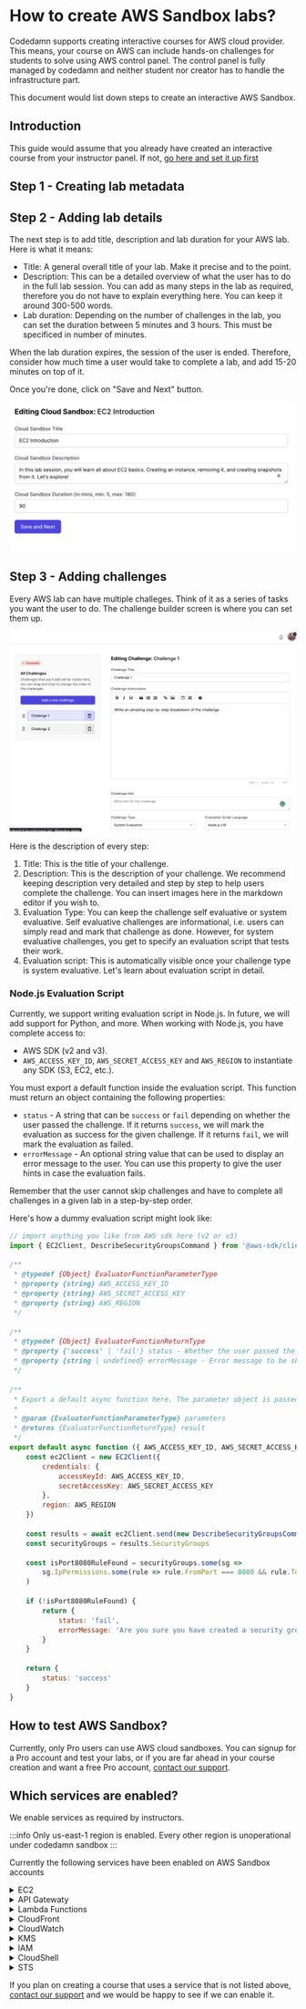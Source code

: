 # How to create AWS Sandbox labs?

Codedamn supports creating interactive courses for AWS cloud provider. This means, your course on AWS can include hands-on challenges for students to solve using AWS control panel. The control panel is fully managed by codedamn and neither student nor creator has to handle the infrastructure part.

This document would list down steps to create an interactive AWS Sandbox.

## Introduction

This guide would assume that you already have created an interactive course from your instructor panel. If not, [go here and set it up first](https://codedamn.com/instructor/interactive-courses)

## Step 1 - Creating lab metadata

<!--@include: ./../_components/CloudLabMetadata.md-->

## Step 2 - Adding lab details

The next step is to add title, description and lab duration for your AWS lab. Here is what it means:

-   Title: A general overall title of your lab. Make it precise and to the point.
-   Description: This can be a detailed overview of what the user has to do in the full lab session. You can add as many steps in the lab as required, therefore you do not have to explain everything here. You can keep it around 300-500 words.
-   Lab duration: Depending on the number of challenges in the lab, you can set the duration between 5 minutes and 3 hours. This must be specificed in number of minutes.

When the lab duration expires, the session of the user is ended. Therefore, consider how much time a user would take to complete a lab, and add 15-20 minutes on top of it.

Once you're done, click on "Save and Next" button.

![](/images/aws/intro-box.png)

## Step 3 - Adding challenges

Every AWS lab can have multiple challeges. Think of it as a series of tasks you want the user to do. The challenge builder screen is where you can set them up.

![](/images/aws/challenges-screen.png)

Here is the description of every step:

1. Title: This is the title of your challenge.
2. Description: This is the description of your challenge. We recommend keeping description very detailed and step by step to help users complete the challenge. You can insert images here in the markdown editor if you wish to.
3. Evaluation Type: You can keep the challenge self evaluative or system evaluative. Self evaluative challenges are informational, i.e. users can simply read and mark that challenge as done. However, for system evaluative challenges, you get to specify an evaluation script that tests their work.
4. Evaluation script: This is automatically visible once your challenge type is system evaluative. Let's learn about evaluation script in detail.

### Node.js Evaluation Script

Currently, we support writing evaluation script in Node.js. In future, we will add support for Python, and more. When working with Node.js, you have complete access to:

-   AWS SDK (v2 and v3).
-   `AWS_ACCESS_KEY_ID`, `AWS_SECRET_ACCESS_KEY` and `AWS_REGION` to instantiate any SDK (S3, EC2, etc.).

You must export a default function inside the evaluation script. This function must return an object containing the following properties:

-   `status` - A string that can be `success` or `fail` depending on whether the user passed the challenge. If it returns `success`, we will mark the evaluation as success for the given challenge. If it returns `fail`, we will mark the evaluation as failed.
-   `errorMessage` - An optional string value that can be used to display an error message to the user. You can use this property to give the user hints in case the evaluation fails.

Remember that the user cannot skip challenges and have to complete all challenges in a given lab in a step-by-step order.

Here's how a dummy evaluation script might look like:

```js
// import anything you like from AWS sdk here (v2 or v3)
import { EC2Client, DescribeSecurityGroupsCommand } from '@aws-sdk/client-ec2'

/**
 * @typedef {Object} EvaluatorFunctionParameterType
 * @property {string} AWS_ACCESS_KEY_ID
 * @property {string} AWS_SECRET_ACCESS_KEY
 * @property {string} AWS_REGION
 */

/**
 * @typedef {Object} EvaluatorFunctionReturnType
 * @property {'success' | 'fail'} status - Whether the user passed the challenge
 * @property {string | undefined} errorMessage - Error message to be shown to the user if the evaluation failed
 */

/**
 * Export a default async function here. The parameter object is passed by codedamn when calling your function
 *
 * @param {EvaluatorFunctionParameterType} parameters
 * @returns {EvaluatorFunctionReturnType} result
 */
export default async function ({ AWS_ACCESS_KEY_ID, AWS_SECRET_ACCESS_KEY, AWS_REGION }) {
	const ec2Client = new EC2Client({
		credentials: {
			accessKeyId: AWS_ACCESS_KEY_ID,
			secretAccessKey: AWS_SECRET_ACCESS_KEY
		},
		region: AWS_REGION
	})

	const results = await ec2Client.send(new DescribeSecurityGroupsCommand({}))
	const securityGroups = results.SecurityGroups

	const isPort8080RuleFound = securityGroups.some(sg =>
		sg.IpPermissions.some(rule => rule.FromPort === 8080 && rule.ToPort === 8080)
	)

	if (!isPort8080RuleFound) {
		return {
			status: 'fail',
			errorMessage: 'Are you sure you have created a security group allowing port 8080?'
		}
	}

	return {
		status: 'success'
	}
}
```

## How to test AWS Sandbox?

Currently, only Pro users can use AWS cloud sandboxes. You can signup for a Pro account and test your labs, or if you are far ahead in your course creation and want a free Pro account, <a href="https://codedamn.com/contact">contact our support</a>.

## Which services are enabled?

We enable services as required by instructors.

:::info
Only us-east-1 region is enabled. Every other region is unoperational under codedamn sandbox
:::

Currently the following services have been enabled on AWS Sandbox accounts

<details>
<summary>EC2</summary>
	
Enabled Services:
```
AllocateAddress
AssignIpv6Addresses
AssignPrivateIpAddresses
AssociateAddress
AssociateDhcpOptions
AssociateEnclaveCertificateIamRole
AssociateIamInstanceProfile
AssociateInstanceEventWindow
AssociateRouteTable
AssociateSubnetCidrBlock
AssociateTrunkInterface
AssociateVerifiedAccessInstanceWebAcl
AssociateVpcCidrBlock
AttachInternetGateway
AttachNetworkInterface
AttachVerifiedAccessTrustProvider
AttachVolume
AuthorizeSecurityGroupEgress
AuthorizeSecurityGroupIngress
CancelConversionTask
CancelExportTask
CancelImageLaunchPermission
CancelImportTask
CancelSpotInstanceRequests
ConfirmProductInstance
CopyFpgaImage
CopyImage
CopySnapshot
CreateDefaultSubnet
CreateDefaultVpc
CreateDhcpOptions
CreateEgressOnlyInternetGateway
CreateFlowLogs
CreateImage
CreateInstanceConnectEndpoint
CreateInstanceEventWindow
CreateInstanceExportTask
CreateInternetGateway
CreateKeyPair
CreateLaunchTemplate
CreateLaunchTemplateVersion
CreateManagedPrefixList
CreateNetworkAcl
CreateNetworkAclEntry
CreateNetworkInsightsAccessScope
CreateNetworkInsightsPath
CreateNetworkInterface
CreateNetworkInterfacePermission
CreateReplaceRootVolumeTask
CreateRestoreImageTask
CreateRoute
CreateRouteTable
CreateSecurityGroup
CreateSnapshot
CreateSnapshots
CreateSpotDatafeedSubscription
CreateStoreImageTask
CreateSubnet
CreateTags
CreateVolume
CreateVpc
CreateVpcEndpoint
CreateVpcEndpointConnectionNotification
CreateVpcEndpointServiceConfiguration
EnableEbsEncryptionByDefault
EnableFastLaunch
EnableFastSnapshotRestores
EnableImageDeprecation
EnableSerialConsoleAccess
EnableVolumeIO
ExportImage
ImportImage
ImportInstance
ImportKeyPair
ImportSnapshot
ImportVolume
MonitorInstances
MoveAddressToVpc
PauseVolumeIO
PutResourcePolicy
RebootInstances
RegisterImage
RegisterInstanceEventNotificationAttributes
RejectVpcEndpointConnections
ReleaseAddress
ReleaseHosts
ReplaceIamInstanceProfileAssociation
ReplaceNetworkAclAssociation
ReplaceNetworkAclEntry
ReplaceRoute
ReplaceRouteTableAssociation
ReportInstanceStatus
RequestSpotInstances
ResetAddressAttribute
ResetEbsDefaultKmsKeyId
ResetFpgaImageAttribute
ResetImageAttribute
ResetInstanceAttribute
ResetNetworkInterfaceAttribute
ResetSnapshotAttribute
RestoreImageFromRecycleBin
RestoreManagedPrefixListVersion
RestoreSnapshotFromRecycleBin
RestoreSnapshotTier
RevokeSecurityGroupEgress
RevokeSecurityGroupIngress
RunInstances
SendDiagnosticInterrupt
SendSpotInstanceInterruptions
StartInstances
StartNetworkInsightsAccessScopeAnalysis
StartNetworkInsightsAnalysis
StartVpcEndpointServicePrivateDnsVerification
StopInstances
TerminateInstances
UnassignIpv6Addresses
UnassignPrivateIpAddresses
UnmonitorInstances
UpdateSecurityGroupRuleDescriptionsEgress
UpdateSecurityGroupRuleDescriptionsIngress
Delete*
Describe*
Disassociate*
Deregister*
Detach*
Disable*
Get*
List*
Modify*
```
</details>
<details>
<summary>API Gatewaty</summary>

Full access

</details>
<details>
<summary>Lambda Functions</summary>

Full access

</details>
<details>
<summary>CloudFront</summary>

Full access

</details>

<details>
<summary>CloudWatch</summary>

Full access

</details>
<details>
<summary>KMS</summary>

Full access

</details>
<details>
<summary>IAM</summary>

Full access

</details>
<details>
<summary>CloudShell</summary>

Full access

</details>
<details>
<summary>STS</summary>

Enabled services:

```
DecodeAuthorizationMessage
```

</details>

If you plan on creating a course that uses a service that is not listed above, <a href="https://codedamn.com/contact">contact our support</a> and we would be happy to see if we can enable it.
